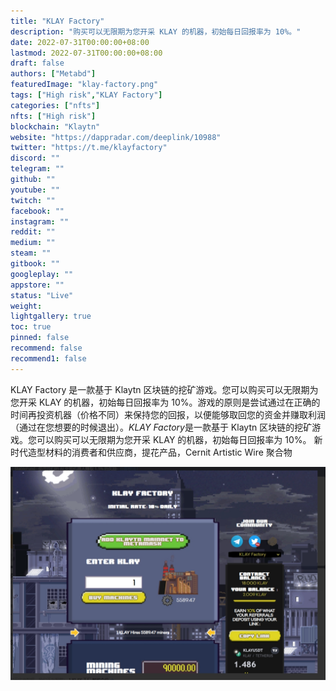 ```yaml
---
title: "KLAY Factory"
description: "购买可以无限期为您开采 KLAY 的机器，初始每日回报率为 10%。"
date: 2022-07-31T00:00:00+08:00
lastmod: 2022-07-31T00:00:00+08:00
draft: false
authors: ["Metabd"]
featuredImage: "klay-factory.png"
tags: ["High risk","KLAY Factory"]
categories: ["nfts"]
nfts: ["High risk"]
blockchain: "Klaytn"
website: "https://dappradar.com/deeplink/10988"
twitter: "https://t.me/klayfactory"
discord: ""
telegram: ""
github: ""
youtube: ""
twitch: ""
facebook: ""
instagram: ""
reddit: ""
medium: ""
steam: ""
gitbook: ""
googleplay: ""
appstore: ""
status: "Live"
weight: 
lightgallery: true
toc: true
pinned: false
recommend: false
recommend1: false
---
```

KLAY Factory 是一款基于 Klaytn 区块链的挖矿游戏。您可以购买可以无限期为您开采 KLAY 的机器，初始每日回报率为 10%。游戏的原则是尝试通过在正确的时间再投资机器（价格不同）来保持您的回报，以便能够取回您的资金并赚取利润（通过在您想要的时候退出）。*KLAY Factory*是一款基于 Klaytn 区块链的挖矿游戏。您可以购买可以无限期为您开采 KLAY 的机器，初始每日回报率为 10%。 新时代造型材料的消费者和供应商，提花产品，Cernit Artistic Wire 聚合物

![1](1.jpg)